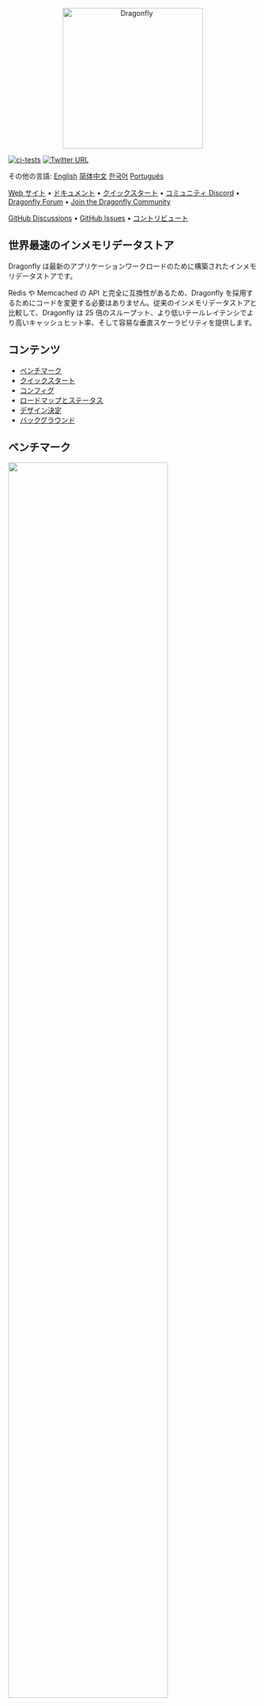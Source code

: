 <p align="center">
  <a href="https://dragonflydb.io">
    <img  src="/.github/images/logo-full.svg"
      width="284" border="0" alt="Dragonfly">
  </a>
</p>

[![ci-tests](https://github.com/dragonflydb/dragonfly/actions/workflows/ci.yml/badge.svg)](https://github.com/dragonflydb/dragonfly/actions/workflows/ci.yml) [![Twitter URL](https://img.shields.io/twitter/follow/dragonflydbio?style=social)](https://twitter.com/dragonflydbio)

その他の言語:  [English](README.md) [简体中文](README.zh-CN.md) [한국어](README.ko-KR.md) [Português](README.pt-BR.md)

[Web サイト](https://www.dragonflydb.io/) • [ドキュメント](https://dragonflydb.io/docs) • [クイックスタート](https://www.dragonflydb.io/docs/getting-started) • [コミュニティ Discord](https://discord.gg/HsPjXGVH85) • [Dragonfly Forum](https://dragonfly.discourse.group/) • [Join the Dragonfly Community](https://www.dragonflydb.io/community)

[GitHub Discussions](https://github.com/dragonflydb/dragonfly/discussions) • [GitHub Issues](https://github.com/dragonflydb/dragonfly/issues) • [コントリビュート](https://github.com/dragonflydb/dragonfly/blob/main/CONTRIBUTING.md)

## 世界最速のインメモリデータストア

Dragonfly は最新のアプリケーションワークロードのために構築されたインメモリデータストアです。

Redis や Memcached の API と完全に互換性があるため、Dragonfly を採用するためにコードを変更する必要はありません。従来のインメモリデータストアと比較して、Dragonfly は 25 倍のスループット、より低いテールレイテンシでより高いキャッシュヒット率、そして容易な垂直スケーラビリティを提供します。

## コンテンツ

- [ベンチマーク](#ベンチマーク)
- [クイックスタート](https://github.com/dragonflydb/dragonfly/tree/main/docs/quick-start)
- [コンフィグ](#コンフィグ)
- [ロードマップとステータス](#ロードマップとステータス)
- [デザイン決定](#デザイン決定)
- [バックグラウンド](#バックグラウンド)

## <a name="ベンチマーク"><a/>ベンチマーク

<img src="http://static.dragonflydb.io/repo-assets/aws-throughput.svg" width="80%" border="0"/>

ベンチマークでは、Dragonfly は Redis と比較して 25 倍のスループットを示し、c6gn.16xlarge で 3.8M QPS を超えました。

Dragonfly のピークスループットにおける 99 パーセンタイルのレイテンシ指標:

| op    | r6g   | c6gn  | c7g   |
|-------|-------|-------|-------|
| set   | 0.8ms | 1ms   | 1ms   |
| get   | 0.9ms | 0.9ms | 0.8ms |
| setex | 0.9ms | 1.1ms | 1.3ms |

*すべてのベンチマークは `memtier_benchmark` (下記参照) を使い、スレッド数はサーバーとインスタンスタイプごとに調整しました。`memtier` は別の c6gn.16xlarge マシンで実行した。SETEX ベンチマークの有効期限は 500 に設定し、テストが終了しても有効であることを確認しました。*

```bash
  memtier_benchmark --ratio ... -t <threads> -c 30 -n 200000 --distinct-client-seed -d 256 \
     --expiry-range=...
```

パイプラインモード `--pipeline=30` では、Dragonfly は SET 操作で **10M QPS**、GET 操作で **15M QPS** に達する。

### Dragonfly vs. Memcached

AWS 上の c6gn.16xlarge インスタンスで Dragonfly と Memcached を比較した。

同程度のレイテンシで、Dragonfly のスループットは Memcached のスループットを書き込みと読み込みの両方のワークロードで上回った。Dragonfly は、[Memcached の書き込みパス](docs/memcached_benchmark.md)での競合により、書き込みワークロードでより優れたレイテンシを示しました。

#### SET ベンチマーク

| Server    | QPS(thousands qps) | latency 99% | 99.9%   |
|:---------:|:------------------:|:-----------:|:-------:|
| Dragonfly |  🟩 3844           |🟩 0.9ms     | 🟩 2.4ms |
| Memcached |   806              |   1.6ms     | 3.2ms    |

#### GET ベンチマーク

| Server    | QPS(thousands qps) | latency 99% | 99.9%   |
|-----------|:------------------:|:-----------:|:-------:|
| Dragonfly | 🟩 3717            |   1ms       | 2.4ms   |
| Memcached |   2100             |  🟩 0.34ms  | 🟩 0.6ms |


Memcached は読み取りベンチマークでより低いレイテンシを示したが、スループットも低かった。

### メモリ効率

メモリ効率をテストするために、`debug populate 5000000 key 1024` コマンドを使用して Dragonfly と Redis に ~5GB のデータを入れ、`memtier` コマンドで更新トラフィックを送信し、`bgsave` コマンドでスナップショットを開始しました。

この図は、各サーバがメモリ効率の面でどのような挙動を示したかを示している。

<img src="http://static.dragonflydb.io/repo-assets/bgsave-memusage.svg" width="70%" border="0"/>

Dragonfly はアイドル状態では Redis よりも 30% メモリ効率が高く、スナップショットフェーズではメモリ使用量の目に見える増加は見られなかった。ピーク時には Redis のメモリ使用量は Dragonfly の 3 倍近くまで増加しました。

Dragonfly はスナップショットをより早く、数秒以内に終了させました。

Dragonfly のメモリ効率の詳細については、[Dashtable ドキュメント](/docs/dashtable.md)を参照してください。



## <a name="コンフィグ"><a/>コンフィグ

Dragonfly は一般的な Redis の引数をサポートしています。例えば `dragonfly --requirepass=foo --bind localhost`。

Dragonfly は現在、以下の Redis 固有の引数をサポートしています:
 * `port`： Redis 接続ポート (`default: 6379`).
 * `bind`： ローカルホストからの接続のみを許可する場合は `localhost` を、**その IP** アドレスへの接続 (つまり外部からの接続) を許可する場合はパブリック IP アドレスを指定する。
 * `requirepass`： AUTH 認証用のパスワード (`default: ""`)。
 * `maxmemory`： データベースが使用するメモリの上限 (人間が読めるバイト数) (`default: 0`)。 `maxmemory` に `0` を指定すると、プログラムが自動的に最大メモリ使用量を決定する。
 * `dir`： Dragonfly Docker はデフォルトで `/data` フォルダをスナップショットに使用し、CLI は `""` を使用する。`v` の Docker オプションでホストフォルダにマッピングできる。
 * `dbfilename`： データベースを保存・ロードするファイル名 (`default: dump`).

Dragonfly 特有の議論もある:
 * `memcached_port`: Memcached 互換 API を有効にするポート (`default: disabled`)。
 * `keys_output_limit`: `keys` コマンドで返されるキーの最大数（`default: 8192`）。`keys` は危険なコマンドであることに注意してください。あまりに多くのキーを取得するとメモリ使用量が増大するため、結果を切り捨てています。
 * `dbnum`: `select` でサポートされるデータベースの最大数。
 * `cache_mode`: 以下の[斬新なキャッシュデザイン](#斬新なキャッシュデザイン)のセクションを参照してください。
 * `hz`: キーの有効期限評価頻度 (`default: 100`)。この頻度が低いと、アイドル時の CPU 使用量が少なくなるが、その分古くなったキーをクリアする速度が遅くなる。
 * `primary_port_http_enabled`: もし `true` (`default: true`) なら、メイン TCP ポートで HTTP コンソールにアクセスできるようにする。
 * `admin_port`: 割り当てられたポートのコンソールへの管理者アクセスを有効にする(`default: disabled`)。HTTP と RESP プロトコルの両方をサポートする。
 * `admin_bind`: 管理コンソールの TCP 接続を指定されたアドレスにバインドする(`default: any`)。HTTP と RESP の両方のプロトコルをサポートする。
 * `admin_nopass`: 割り当てられたポートで、認証トークンなしでコンソールへのオープン管理アクセスを有効にする (`default: false`)。HTTP と RESP の両方のプロトコルをサポートする。
 * `cluster_mode`: サポートするクラスターモード (`default: ""`)。現在は `emulated` のみをサポートしている。
 * `cluster_announce_ip`: クラスタコマンドがクライアントにアナウンスする IP。

### 一般的なオプションを使用した開始スクリプトの例:

```bash
./dragonfly-x86_64 --logtostderr --requirepass=youshallnotpass --cache_mode=true -dbnum 1 --bind localhost --port 6379  --maxmemory=12gb --keys_output_limit=12288 --dbfilename dump.rdb
```

また、`dragonfly --flagfile <filename>` を実行することで、設定ファイルから引数を指定することもできる。ファイルには 1 行に 1 つのフラグを記述し、キーと値のフラグには空白の代わりに等号を記述します。

ログの管理や TLS のサポートなど、その他のオプションについては `dragonfly --help` を実行してください。

## <a name="ロードマップとステータス"><a/>ロードマップとステータス

Dragonfly は現在、~185 個の Redis コマンドと、`cas` 以外のすべての Memcached コマンドをサポートしている。ほぼ Redis 5 API と同等ですが、Dragonfly の次のマイルストーンは基本的な機能を安定させ、レプリケーション API を実装することです。まだ実装されていないコマンドで必要なものがあれば、issue を開いてください。

Dragonfly ネイティブのレプリケーションについては、桁違いに高速な分散ログフォーマットを設計中です。

レプリケーション機能に続いて、Redis バージョン 3-6 の API に不足しているコマンドを追加していく予定です。

現在 Dragonfly がサポートしているコマンドについては、[コマンドリファレンス](https://dragonflydb.io/docs/category/command-reference)をご覧ください。

## <a name="デザイン決定"><a/> デザイン決定

### 斬新なキャッシュデザイン

Dragonfly には、シンプルでメモリ効率の良い、単一の統一された適応型キャッシュアルゴリズムがあります。

`cache_mode=true` フラグを渡すことでキャッシュモードを有効にすることができます。このモードをオンにすると、Dragonfly は将来つまずく可能性が最も低いアイテムを退避させますが、`maxmemory` の限界に近づいたときのみ退避させます。

### 比較的正確な有効期限

有効期限は 8 年以内。

ミリ秒精度の有効期限（PEXPIRE、PSETEX など）は、**2^28ms** を超える期限については、最も近い秒に丸められます。この誤差は 0.001% 以下であり、大きな範囲であれば許容範囲となります。

Dragonfly の期限と Redis の実装の詳細な違いについては、[こちら](docs/differences.md)を参照してください。

### ネイティブ HTTP コンソールと Prometheus 互換メトリクス

デフォルトでは、Dragonfly はメイン TCP ポート(6379)経由での HTTP アクセスを許可しています。その通り、Redis プロトコル経由でも HTTP プロトコル経由でも Dragonfly に接続することができます。ブラウザで試してみてください。HTTP アクセスには現在あまり情報がありませんが、将来的にはデバッグや管理に役立つ情報が含まれるようになる予定です。

Prometheus 互換のメトリクスを見るには、URL `:6379/metrics` にアクセスしてください。

Prometheus からエクスポートされたメトリクスは Grafana ダッシュボードと互換性があります[こちらを参照](tools/local/monitoring/grafana/provisioning/dashboards/dashboard.json)。


重要です！HTTP コンソールは安全なネットワーク内でアクセスすることを想定しています。Dragonfly の TCP ポートを外部に公開する場合は、`--http_admin_console=false` または `--nohttp_admin_console` でコンソールを無効にすることをお勧めします。


## <a name="バックグラウンド"><a/>バックグラウンド

Dragonfly は、インメモリデータストアを 2022 年に設計したらどのようになるかという実験から始まりました。メモリストアのユーザーとして、またクラウド企業で働いたエンジニアとしての経験から学んだ教訓をもとに、Dragonfly では 2 つの重要な特性を維持する必要があると考えました: それは、すべてのオペレーションにおける原子性の保証と、非常に高いスループットにおけるミリ秒以下の低レイテンシーです。

私たちの最初の課題は、パブリッククラウドで現在利用可能なサーバーを使用して、CPU、メモリー、I/O リソースをフルに活用する方法でした。これを解決するために、私たちは[シェアードナッシングアーキテクチャ](https://en.wikipedia.org/wiki/Shared-nothing_architecture)を使用しています。このアーキテクチャでは、各スレッドが辞書データのスライスを独自に管理できるように、スレッド間でメモリストアの鍵空間を分割することができます。これらのスライスを "shards" と呼ぶ。シェアードナッシングアーキテクチャのスレッドと I/O 管理のためのライブラリは、[こちら](https://github.com/romange/helio)でオープンソースで提供されています。

複数キー操作に対する原子性保証を提供するために、我々は最近の学術研究の進歩を利用している。Dragonfly のトランザクションフレームワークの開発には、論文 ["VLL: a lock manager redesign for main memory database systems"](https://www.cs.umd.edu/~abadi/papers/vldbj-vll.pdf) を選びました。シェアードナッシングアーキテクチャと VLL の選択により、ミューテックスやスピンロックを使用せずにアトミックなマルチキー操作を構成することができました。これは我々の PoC にとって大きなマイルストーンであり、その性能は他の商用やオープンソースのソリューションよりも際立っていました。

私たちの第二の課題は、新しいストアのために、より効率的なデータ構造を設計することだった。この目標を達成するために、我々は論文 ["Dash: Scalable Hashing on Persistent Memory"](https://arxiv.org/pdf/2003.07302.pdf) に基づいたハッシュテーブル構造を核とした。この論文自体は、永続メモリ領域を中心にしており、メインメモリストアとは直接関係ありませんが、それでも私たちの問題に最も当てはまります。この論文で提案されているハッシュテーブル設計により、Redis の辞書に存在する 2 つの特別な特性を維持することができました: それは、データストアの成長中にハッシュをインクリメンタルする機能と、ステートレススキャン操作を使って変更中の辞書をトラバースする機能です。これら2つの特性に加え、Dash は CPU とメモリの使用効率が高い。Dash の設計を活用することで、私たちは以下のような機能をさらに革新することができました:
 * TTL レコードの効率的なレコード期限切れ。
 * LRU や LFU のような他のキャッシュ戦略よりも高いヒット率を、**ゼロメモリオーバーヘッド** で達成する新しいキャッシュエビクションアルゴリズム。
 * 新しい **フォークレス** スナップショットアルゴリズム。

Dragonfly の基盤を構築し、[そのパフォーマンスに満足したら](#ベンチマーク)、Redis と Memcached の機能を実装していきました。現在までに 185 個の Redis コマンド（Redis 5.0 API とほぼ同等）と 13 個の Memcached コマンドを実装しました。

そして最後に、<br>
<em>私たちの使命は、最新のハードウェアの進歩を活用した、クラウドワークロード向けの、優れた設計、超高速、コスト効率の良いインメモリデータストアを構築することです。現在のソリューションの API と提案を維持しながら、その問題点を解決するつもりです。</em>
